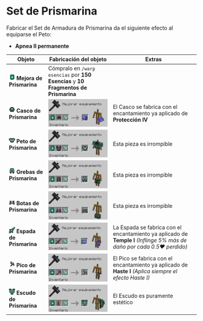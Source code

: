 # Set de Prismarina

Fabricar el Set de Armadura de Prismarina da el siguiente efecto al equiparse el Peto:
- **Apnea II permanente**

| Objeto | Fabricación del objeto | Extras |
| - | - | - |
| ![Prismarina](../../images/cobblemon/equipamientos/prismarine/prismarine_upgrade.png) **Mejora de Prismarina** | Cómpralo en `/warp esencias` por **150 Esencias** y **10 Fragmentos de Prismarina** | |
| ![Prismarina](../../images/cobblemon/equipamientos/prismarine/prismarine_helmet.png) **Casco de Prismarina** | ![Crafteo](../../images/cobblemon/equipamientos/prismarine/crafteo_casco.png) | El Casco se fabrica con el encantamiento ya aplicado de **Protección IV** |
| ![Prismarina](../../images/cobblemon/equipamientos/prismarine/prismarine_chestplate.png) **Peto de Prismarina** | ![Crafteo](../../images/cobblemon/equipamientos/prismarine/crafteo_peto.png) | Esta pieza es irrompible |
| ![Prismarina](../../images/cobblemon/equipamientos/prismarine/prismarine_leggings.png) **Grebas de Prismarina** | ![Crafteo](../../images/cobblemon/equipamientos/prismarine/crafteo_grebas.png) | Esta pieza es irrompible |
| ![Prismarina](../../images/cobblemon/equipamientos/prismarine/prismarine_boots.png) **Botas de Prismarina** | ![Crafteo](../../images/cobblemon/equipamientos/prismarine/crafteo_botas.png) | Esta pieza es irrompible |
| ![Prismarina](../../images/cobblemon/equipamientos/prismarine/prismarine_sword.png) **Espada de Prismarina** | ![Crafteo](../../images/cobblemon/equipamientos/prismarine/crafteo_espada.png) | La Espada se fabrica con el encantamiento ya aplicado de **Temple I** *(Inflinge 5% más de daño por cada 0.5♥ perdido)* |
| ![Prismarina](../../images/cobblemon/equipamientos/prismarine/prismarine_pickaxe.png) **Pico de Prismarina** | ![Crafteo](../../images/cobblemon/equipamientos/prismarine/crafteo_pico.png) | El Pico se fabrica con el encantamiento ya aplicado de **Haste I** *(Aplica siempre el efecto Haste I)* |
| ![Prismarina](../../images/cobblemon/equipamientos/prismarine/prismarine_shield.png) **Escudo de Prismarina** | ![Crafteo](../../images/cobblemon/equipamientos/prismarine/crafteo_escudo.png) | El Escudo es puramente estético |